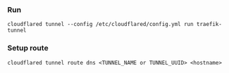 
### Run
```shell
cloudflared tunnel --config /etc/cloudflared/config.yml run traefik-tunnel
```

### Setup route
```shell
cloudflared tunnel route dns <TUNNEL_NAME or TUNNEL_UUID> <hostname>
```

